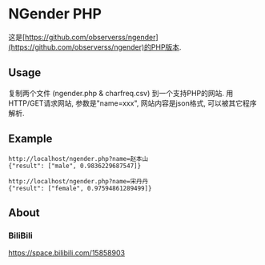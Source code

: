 # NGender PHP

这是[https://github.com/observerss/ngender](https://github.com/observerss/ngender)的PHP版本.

## Usage

复制两个文件 (ngender.php & charfreq.csv) 到一个支持PHP的网站.
用HTTP/GET请求网站, 参数是"name=xxx", 网站内容是json格式, 可以被其它程序解析.

## Example

```
http://localhost/ngender.php?name=赵本山
{"result": ["male", 0.9836229687547]}

http://localhost/ngender.php?name=宋丹丹
{"result": ["female", 0.97594861289499]}
```

## About

### BiliBili

https://space.bilibili.com/15858903